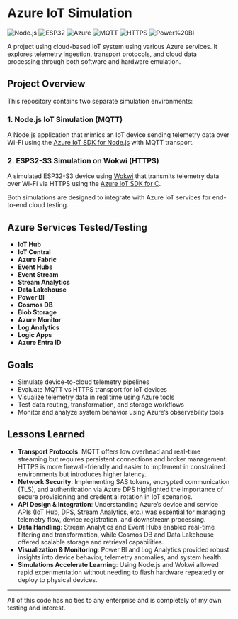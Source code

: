 # Azure IoT Simulation

![Node.js](https://img.shields.io/badge/Node.js-339933?style=flat&logo=node.js&logoColor=white)
![ESP32](https://img.shields.io/badge/ESP32-S3-blue?style=flat&logo=espressif)
![Azure](https://img.shields.io/badge/Microsoft%20Azure-0089D6?style=flat&logo=microsoft-azure&logoColor=white)
![MQTT](https://img.shields.io/badge/MQTT-0082C3?style=flat&logo=apache-kafka&logoColor=white)
![HTTPS](https://img.shields.io/badge/HTTPS-Secure-green?style=flat&logo=ssl)
![Power%20BI](https://img.shields.io/badge/Power%20BI-F2C811?style=flat&logo=power-bi&logoColor=black)

A project using cloud-based IoT system using various Azure services. It explores telemetry ingestion, transport protocols, and cloud data processing through both software and hardware emulation.

## Project Overview

This repository contains two separate simulation environments:

### 1. Node.js IoT Simulation (MQTT)
A Node.js application that mimics an IoT device sending telemetry data over Wi-Fi using the [Azure IoT SDK for Node.js](https://github.com/Azure/azure-iot-sdk-node) with MQTT transport.

### 2. ESP32-S3 Simulation on Wokwi (HTTPS)
A simulated ESP32-S3 device using [Wokwi](https://wokwi.com/) that transmits telemetry data over Wi-Fi via HTTPS using the [Azure IoT SDK for C](https://github.com/Azure/azure-iot-sdk-c).

Both simulations are designed to integrate with Azure IoT services for end-to-end cloud testing.

## Azure Services Tested/Testing

- **IoT Hub**  
- **IoT Central**  
- **Azure Fabric**  
- **Event Hubs**  
- **Event Stream**  
- **Stream Analytics**  
- **Data Lakehouse**  
- **Power BI**  
- **Cosmos DB**  
- **Blob Storage**  
- **Azure Monitor**  
- **Log Analytics**  
- **Logic Apps**  
- **Azure Entra ID**

## Goals

- Simulate device-to-cloud telemetry pipelines  
- Evaluate MQTT vs HTTPS transport for IoT devices  
- Visualize telemetry data in real time using Azure tools  
- Test data routing, transformation, and storage workflows  
- Monitor and analyze system behavior using Azure’s observability tools

## Lessons Learned

- **Transport Protocols**: MQTT offers low overhead and real-time streaming but requires persistent connections and broker management. HTTPS is more firewall-friendly and easier to implement in constrained environments but introduces higher latency.
- **Network Security**: Implementing SAS tokens, encrypted communication (TLS), and authentication via Azure DPS highlighted the importance of secure provisioning and credential rotation in IoT scenarios.
- **API Design & Integration**: Understanding Azure’s device and service APIs (IoT Hub, DPS, Stream Analytics, etc.) was essential for managing telemetry flow, device registration, and downstream processing.
- **Data Handling**: Stream Analytics and Event Hubs enabled real-time filtering and transformation, while Cosmos DB and Data Lakehouse offered scalable storage and retrieval capabilities.
- **Visualization & Monitoring**: Power BI and Log Analytics provided robust insights into device behavior, telemetry anomalies, and system health.
- **Simulations Accelerate Learning**: Using Node.js and Wokwi allowed rapid experimentation without needing to flash hardware repeatedly or deploy to physical devices.

---

All of this code has no ties to any enterprise and is completely of my own testing and interest. 
